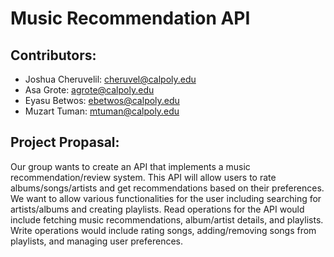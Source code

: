 # Music Recommendation API

## Contributors: 
- Joshua Cheruvelil: cheruvel@calpoly.edu
- Asa Grote: agrote@calpoly.edu
- Eyasu Betwos: ebetwos@calpoly.edu
- Muzart Tuman: mtuman@calpoly.edu

## Project Propasal:
Our group wants to create an API that implements a music recommendation/review system. This API will allow users to rate albums/songs/artists and get recommendations 
based on their preferences. We want to allow various functionalities for the user including searching for artists/albums and creating playlists. Read operations for the API would include
fetching music recommendations, album/artist details, and playlists. Write operations would include rating songs, adding/removing songs from playlists, and managing user preferences. 
